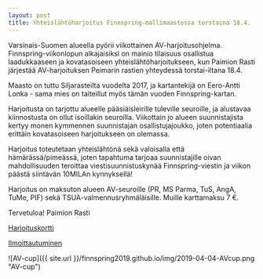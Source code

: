 ```yaml
---
layout: post
title: Yhteislähtöharjoitus Finnspring-mallimaastossa torstaina 18.4.
---
```


Varsinais-Suomen alueella pyörii viikottainen AV-harjoitusohjelma. Finnspring-viikonlopun alkajaisiksi on mainio tilaisuus
osallistua laadukkaaseen ja kovatasoiseen yhteislähtöharjoitukseen, kun Paimion Rasti järjestää AV-harjoituksen Peimarin rastien
yhteydessä torstai-iltana 18.4. 

Maasto on tuttu Siljarasteilta vuodelta 2017, ja kartantekijä on Eero-Antti Lonka - sama mies
on taiteillut myös tämän vuoden Finnspring-kartan.

Harjoitusta on tarjottu alueelle pääsiäisleirille tuleville seuroille, ja alustavaa kiinnostusta on ollut isoillakin seuroilla.
Viikottain jo alueen suunnistajista kertyy monen kymmennen suunnistajan osallistujajoukko, joten potentiaalia erittäin kovatasoiseen
harjoitukseen on olemassa.

Harjoitus toteutetaan yhteislähtönä sekä valoisalla että hämärässä/pimeässä, joten tapahtuma tarjoaa suunnistajille oivan mahdollisuuden 
teroittaa viestisuunnistuskynää Finnspring-viestin ja viikon päästä siintävän 10MILAn kynnyksellä!

Harjoitus on maksuton alueen AV-seuroille (PR, MS Parma, TuS, AngA, TuMe, PIF) sekä TSUA-valmennusryhmäläisille. Muille karttamaksu 7 €.


Tervetuloa!
Paimion Rasti


[Harjoituskortti](https://docs.google.com/document/d/1Y0BKyhppPiyULmYRf9xOEPHqc9y2znCu6lpcGrLJT_0/edit?usp=sharing)

[Ilmoittautuminen](https://varsinais-suomensuunnistus.fi/2019/01/04/av-treenit/)

![AV-cup]({{ site.url }}/finnspring2019.github.io/img/2019-04-04-AVcup.png "AV-cup")
